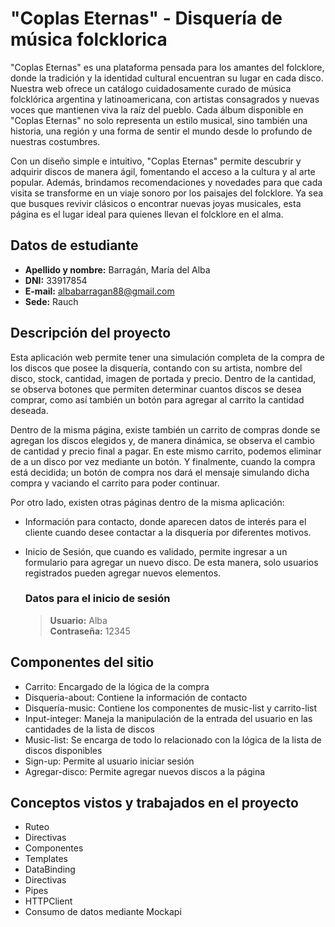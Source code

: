 # "Coplas Eternas" - Disquería de música folcklorica

"Coplas Eternas" es una plataforma pensada para los amantes del folcklore, donde la tradición y la identidad cultural encuentran su lugar en cada disco. Nuestra web ofrece un catálogo cuidadosamente curado de música folcklórica argentina y latinoamericana, con artistas consagrados y nuevas voces que mantienen viva la raíz del pueblo. Cada álbum disponible en "Coplas Eternas" no solo representa un estilo musical, sino también una historia, una región y una forma de sentir el mundo desde lo profundo de nuestras costumbres.

Con un diseño simple e intuitivo, "Coplas Eternas" permite descubrir y adquirir discos de manera ágil, fomentando el acceso a la cultura y al arte popular. Además, brindamos recomendaciones y novedades para que cada visita se transforme en un viaje sonoro por los paisajes del folcklore. Ya sea que busques revivir clásicos o encontrar nuevas joyas musicales, esta página es el lugar ideal para quienes llevan el folcklore en el alma.

## Datos de estudiante

*   **Apellido y nombre:** Barragán, María del Alba
*   **DNI:** 33917854
*   **E-mail:** albabarragan88@gmail.com
*   **Sede:** Rauch


## Descripción del proyecto

Esta aplicación web permite tener una simulación completa de la compra de los discos que posee la disquería, contando con su artista, nombre del disco, stock, cantidad, imagen de portada y precio. Dentro de la cantidad, se observa botones que permiten determinar cuantos discos se desea comprar, como así también un botón para agregar al carrito la cantidad deseada.

Dentro de la misma página, existe también un carrito de compras donde se agregan los discos elegidos y, de manera dinámica, se observa el cambio de cantidad y precio final a pagar.
En este mismo carrito, podemos eliminar de a un disco por vez mediante un botón. Y finalmente, cuando la compra está decidida; un botón de compra nos dará el mensaje simulando dicha compra y vaciando el carrito para poder continuar. 

Por otro lado, existen otras páginas dentro de la misma aplicación: 
- Información para contacto, donde aparecen datos de interés para el cliente cuando desee contactar a la disquería por diferentes motivos.
- Inicio de Sesión, que cuando es validado, permite ingresar a un formulario para agregar un nuevo disco. De esta manera, solo usuarios registrados pueden agregar nuevos elementos.

    ### Datos para el inicio de sesión

    > **Usuario:** Alba  
    > **Contraseña:** 12345

## Componentes del sitio

+ Carrito: Encargado de la lógica de la compra
+ Disqueria-about: Contiene la información de contacto
+ Disquería-music: Contiene los componentes de music-list y carrito-list
+ Input-integer: Maneja la manipulación de la entrada del usuario en las cantidades de la lista de discos
+ Music-list: Se encarga de todo lo relacionado con la lógica de la lista de discos disponibles
+ Sign-up: Permite al usuario iniciar sesión
+ Agregar-disco: Permite agregar nuevos discos a la página

## Conceptos vistos y trabajados en el proyecto

- Ruteo
- Directivas
- Componentes
- Templates
- DataBinding
- Directivas
- Pipes
- HTTPClient
- Consumo de datos mediante Mockapi
